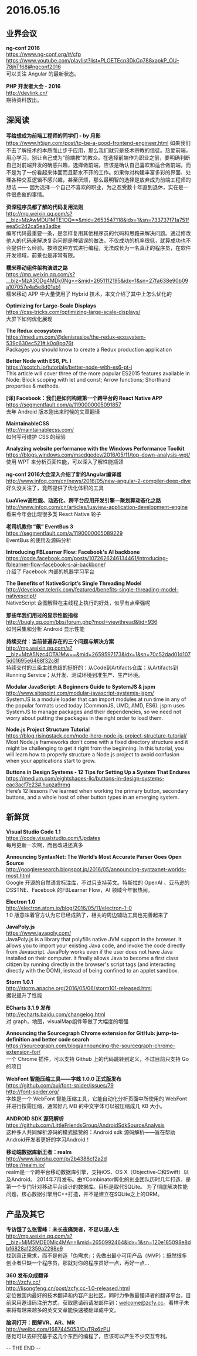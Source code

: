 2016.05.16  
========

## 业界会议  

**ng-conf 2016**  
https://www.ng-conf.org/#/cfp  
https://www.youtube.com/playlist?list=PLOETEcp3DkCq788xapkP_OU-78jhTf68j#ngconf2016  
可以关注 Angular 的最新状态。

**PHP 开发者大会 - 2016**  
http://devlink.cn/  
期待资料放出。

## 深阅读

**写给想成为前端工程师的同学们 - by 月影**  
https://www.h5jun.com/post/to-be-a-good-frontend-engineer.html   如果我们不去了解技术的本质而止步于应用，那么我们就只是技术宗教的信徒。热爱前端，用心学习，别让自己成为“前端教”的教众。在选择前端作为职业之前，要明确判断自己对前端开发的确感兴趣，选择做前端，应该是确认自己喜欢和适合做前端，而不是为了一份看起来体面而且薪水不菲的工作。如果你对构建丰富多彩的界面、处理各种交互逻辑不感兴趣，甚至厌烦，那么最明智的选择是放弃成为前端工程师的想法 —— 因为选择一个自己不喜欢的职业，为之忍受数十年直到退休，实在是一件很悲催的事情。

**资深程序员都了解的代码复用法则**  
http://mp.weixin.qq.com/s?__biz=MzAwMDU1MTE1OQ==&mid=2653547118&idx=1&sn=733737f71a751feea5c2d2ca5ea3adbe  
编写代码最重要一条，是怎样复用其他程序员的代码和思路来解决问题。通过修改他人的代码来解决复杂问题是种错误的做法，不仅成功的机率很低，就算成功也不会提供什么经验。按照这种方式进行编程，无法成长为一名真正的程序员，在软件开发领域，前景也是非常有限。

**糯米移动组件架构演进之路**  
https://mp.weixin.qq.com/s?__biz=MzA3ODg4MDk0Ng==&mid=2651112195&idx=1&sn=27fa638e90b09a107057e4a5e8d01ab1  
糯米移动 APP 中大量使用了 Hybrid 技术，本文介绍了其中上怎么优化的

**Optimizing for Large-Scale Displays**  
https://css-tricks.com/optimizing-large-scale-displays/  
大屏下如何优化展现

**The Redux ecosystem**  
https://medium.com/@denisraslov/the-redux-ecosystem-539c630ec521#.k0o8pq76t  
Packages you should know to create a Redux production application

**Better Node with ES6, Pt. I**  
https://scotch.io/tutorials/better-node-with-es6-pt-i  
This article will cover three of the more popular ES2015 features available in Node: Block scoping with let and const; Arrow functions; Shorthand properties & methods.

**[译] Facebook：我们是如何构建第一个跨平台的 React Native APP**  
https://segmentfault.com/a/1190000005091857  
去年 Android 版本刚出来时候的文章翻译

**MaintainableCSS**  
http://maintainablecss.com/  
如何写可维护 CSS 的经验

**Analyzing website performance with the Windows Performance Toolkit**  
https://blogs.windows.com/msedgedev/2016/05/11/top-down-analysis-wpt/  
使用 WPT 来分析页面性能，可以深入了解性能瓶颈

**ng-conf 2016大会深入介绍了新的Angular编译器**  
http://www.infoq.com/cn/news/2016/05/new-angular-2-compiler-deep-dive  
好久没关注了，竟然提供了优化体积的工具

**LuaView高性能、动态化、跨平台应用开发引擎—聚划算动态化之路**  
http://www.infoq.com/cn/articles/luaview-application-development-engine  
看来今年会出现很多类 React Native 轮子

**老司机教你 “飙” EventBus 3**  
https://segmentfault.com/a/1190000005089229  
EventBus 的使用及源码分析

**Introducing FBLearner Flow: Facebook's AI backbone**  
https://code.facebook.com/posts/1072626246134461/introducing-fblearner-flow-facebook-s-ai-backbone/  
介绍了 Facebook 内部的机器学习平台

**The Benefits of NativeScript’s Single Threading Model**  
http://developer.telerik.com/featured/benefits-single-threading-model-nativescript/  
NativeScript 企图解释在主线程上执行的好处，似乎有点牵强呢

**那些年我们用过的显示性能指标**  
http://bugly.qq.com/bbs/forum.php?mod=viewthread&tid=936  
如何采集和分析 Android 显示性能

**持续交付：当前普遍存在的三个问题与解决方案**  
http://mp.weixin.qq.com/s?__biz=MzA5Nzc4OTA1Mw==&mid=2659597173&idx=1&sn=70c52dad01d1075d01695e6468f32c8f  
持续交付的三条主线总结的挺好的：从Code到Artifacts仓库；从Artifacts到Running Service；从开发、测试环境到准生产、生产环境。

**Modular JavaScript: A Beginners Guide to SystemJS & jspm**  
http://www.sitepoint.com/modular-javascript-systemjs-jspm/  
SystemJS is a module loader that can import modules at run time in any of the popular formats used today (CommonJS, UMD, AMD, ES6). jspm uses SystemJS to manage packages and their dependencies, so we need not worry about putting the packages in the right order to load them.

**Node.js Project Structure Tutorial**  
https://blog.risingstack.com/node-hero-node-js-project-structure-tutorial/  
Most Node.js frameworks don't come with a fixed directory structure and it might be challenging to get it right from the beginning. In this tutorial, you will learn how to properly structure a Node.js project to avoid confusion when your applications start to grow.

**Buttons in Design Systems - 12 Tips for Setting Up a System That Endures**  
https://medium.com/eightshapes-llc/buttons-in-design-systems-eac3acf7e23#.hupza9rmg  
Here’s 12 lessons I’ve learned when working the primary button, secondary buttons, and a whole host of other button types in an emerging system.

## 新鲜货

**Visual Studio Code 1.1**  
https://code.visualstudio.com/Updates  
每月更新一次啊，而且改进还真多

**Announcing SyntaxNet: The World’s Most Accurate Parser Goes Open Source**  
http://googleresearch.blogspot.jp/2016/05/announcing-syntaxnet-worlds-most.html  
Google 开源的自然语言标注库，不过只支持英文。特斯拉的 OpenAI 、亚马逊的 DSSTNE、Facebook 的FBLearner Flow，AI 领域今年很热闹。

**Electron 1.0**  
http://electron.atom.io/blog/2016/05/11/electron-1-0  
1.0 版意味着官方认为它已经成熟了，相关的周边辅助工具也完善起来了

**JavaPoly.js**  
https://www.javapoly.com/  
JavaPoly.js is a library that polyfills native JVM support in the browser. It allows you to import your existing Java code, and invoke the code directly from Javascript. JavaPoly works even if the user does not have Java installed on their computer. It finally allows Java to become a first class citizen by running directly in the browser's script tags (and interacting directly with the DOM), instead of being confined to an applet sandbox.

**Storm 1.0.1**  
http://storm.apache.org/2016/05/06/storm101-released.html  
据说提升了性能

**ECharts 3.1.9 发布**  
http://echarts.baidu.com/changelog.html  
对 graph，地图，visualMap组件等做了大幅度的增强

**Announcing the Sourcegraph Chrome extension for GitHub: jump-to-definition and better code search**  
https://sourcegraph.com/blog/announcing-the-sourcegraph-chrome-extension-for/  
一个 Chrome 插件，可以支持 Github 上的代码跳转到定义，不过目前只支持 Go 的项目

**WebFont 智能压缩工具——字蛛 1.0.0 正式版发布**  
https://github.com/aui/font-spider/issues/79  
http://font-spider.org/  
字蛛是一个 WebFont 智能压缩工具，它能自动化分析页面中所使用的 WebFont 并进行按需压缩，通常好几 MB 的中文字体可以被压缩成几 KB 大小。

**ANDROID SDK 源码解析**  
https://github.com/LittleFriendsGroup/AndroidSdkSourceAnalysis  
这种多人共同解析源码的模式挺赞的：Android sdk 源码解析——旨在帮助Android开发者更好的学习Android！

**移动端数据库新王者：realm**  
http://www.jianshu.com/p/2b4388cf2a2d  
https://realm.io/  
realm是一个跨平台移动数据库引擎，支持iOS、OS X（Objective‑C和Swift）以及Android。
2014年7月发布。由YCombinator孵化的创业团队历时几年打造，是第一个专门针对移动平台设计的数据库。目标是取代SQLite。
为了彻底解决性能问题，核心数据引擎用C++打造，并不是建立在SQLite之上的ORM。

## 产品及其它

**专访饿了么张雪峰：未长夜痛哭者，不足以语人生**  
http://mp.weixin.qq.com/s?__biz=MjM5MDE0Mjc4MA==&mid=2650992464&idx=1&sn=120e185098e8dbf6828a12359a2298e9  
找到真正需求，而不是创造「伪需求」；先做出最小可用产品（MVP）；既然很多创业者只缺一个程序员，那就对你的程序员好一点，再好一点...

**360 发布众成翻译**  
http://zcfy.cc/  
http://lisongfeng.cn/post/zcfy.cc-1.0-released.html  
定位做国内最好的技术翻译和内容产出社区，同时力争做最懂译者的翻译平台。目前采用邀请码注册方式，获取邀请码请发邮件到：welcome@zcfy.cc。看样子未来将有越来越多的英文文章能快速被翻译成中文。

**脑洞打开：图解VR、AR、MR**  
http://weibo.com/1687445053/DuTRx6zPU  
感觉可以去研究基于这几个东西的编程了，应该可以产生不少交互专利。

-- THE END --